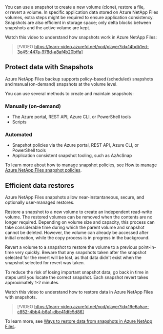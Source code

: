 You can use a snapshot to create a new volume (clone), restore a file, or revert a volume. In specific application data stored on Azure NetApp Files volumes, extra steps might be required to ensure application consistency. Snapshots are also efficient in storage space; only delta blocks between snapshots and the active volume are kept. 

Watch this video to understand how snapshots work in Azure NetApp Files: 

>[!VIDEO https://learn-video.azurefd.net/vod/player?id=14bdb1ed-3e45-447a-978d-a8af4b20bffa]

## Protect data with Snapshots 

Azure NetApp Files backup supports policy-based (scheduled) snapshots and manual (on-demand) snapshots at the volume level. 

You can use several methods to create and maintain snapshots: 

### Manually (on-demand)

- The Azure portal, REST API, Azure CLI, or PowerShell tools 
- Scripts  

### Automated

- Snapshot policies via the Azure portal, REST API, Azure CLI, or PowerShell tools
- Application consistent snapshot tooling, such as AzAcSnap

To learn more about how to manage snapshot policies, see [How to manage Azure NetApp Files snapshot policies](/azure/azure-netapp-files/snapshots-manage-policy).

## Efficient data restores 

Azure NetApp Files snapshots allow near-instantaneous, secure, and optionally user-managed restores. 

Restore a snapshot to a new volume to create an independent read-write volume. The restored volumes can be removed when the contents are no longer required. Depending on volume size and capacity, this process can take considerable time during which the parent volume and snapshot cannot be deleted. However, the volume can already be accessed after initial creation, while the copy process is in progress in the background. 

Revert a volume to a snapshot to restore the volume to a previous point-in-time very quickly. Beware that any snapshots taken after the snapshot selected for the revert will be lost, as that data didn't exist when the snapshot selected for revert was taken.

To reduce the risk of losing important snapshot data, go back in time in steps until you locate the correct snapshot. Each snapshot revert takes approximately 1-2 minutes. 

Watch this video to understand how to restore data in Azure NetApp Files with snapshots.

>[!VIDEO https://learn-video.azurefd.net/vod/player?id=16e6a5ae-c852-4bb4-b6a1-dbc41dfc5d86]

To learn more, see [Ways to restore data from snapshots in Azure NetApp Files](/azure/azure-netapp-files/snapshots-introduction#ways-to-restore-data-from-snapshots).
